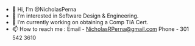 - 👋 Hi, I’m @NicholasPerna
- 👀 I’m interested in Software Design & Engineering.
- 🌱 I’m currently working on obtaining a Comp TIA Cert. 
- 📫 How to reach me : Email - NicholasRPerna@gmail.com 
                        Phone - 301 542 3610

<!---
NicholasPerna/NicholasPerna is a ✨ special ✨ repository because its `README.md` (this file) appears on your GitHub profile.
You can click the Preview link to take a look at your changes.
--->
